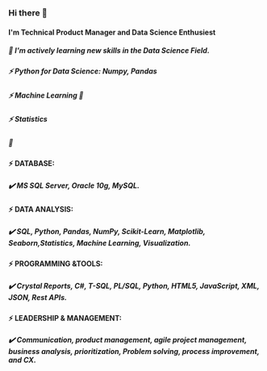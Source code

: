 ### Hi there 👋
#### I'm Technical Product Manager and Data Science Enthusiest 
##### 🌱  I'm actively learning new skills in the Data Science Field. 

##### ⚡  Python for Data Science: Numpy, Pandas
##### ⚡  Machine Learning :deciduous_tree:
##### ⚡  Statistics
##### :pray:
#### ⚡ DATABASE: 

##### :heavy_check_mark:	MS SQL Server, Oracle 10g, MySQL.

#### ⚡ DATA ANALYSIS: 

##### :heavy_check_mark:	SQL, Python, Pandas, NumPy, Scikit-Learn, Matplotlib, Seaborn,Statistics, Machine Learning, Visualization.

#### ⚡ PROGRAMMING &TOOLS:

##### :heavy_check_mark:	Crystal Reports, C#, T-SQL, PL/SQL, Python, HTML5, JavaScript, XML, JSON, Rest APIs.

#### ⚡ LEADERSHIP & MANAGEMENT:

##### :heavy_check_mark:	Communication, product management, agile project management, business analysis, prioritization, Problem solving, process improvement, and CX.


<!--
**Ahasweh/Ahasweh** is a ✨ _special_ ✨ repository because its `README.md` (this file) appears on your GitHub profile.

Here are some ideas to get you started:

- 🔭 I’m currently working on ...
- 🌱 I’m currently learning ...
- 👯 I’m looking to collaborate on ...
- 🤔 I’m looking for help with ...
- 💬 Ask me about ...
- 📫 How to reach me: ...
- 😄 Pronouns: ...
- ⚡ Fun fact: ...
-->
